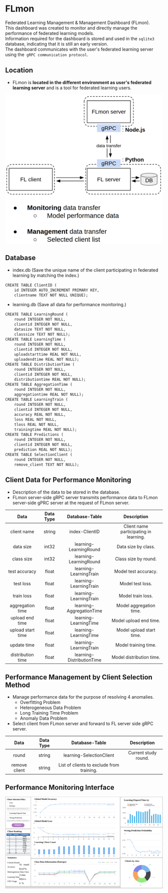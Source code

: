 # FLmon
Federated Learning Management & Management Dashboard (FLmon). <br>
This dashboard was created to monitor and directly manage the performance of federated learning models. <br>
Information required for the dashboard is stored and used in the ```sqlite3``` database, indicating that it is still an early version. <br>
The dashboard communicates with the user's federated learning server using the``` gRPC communication protocol```.

## Location
- FLmon is <b>located in the different environment as user's federated learning server</b> and is a tool for federated learning users.

![FLmon-design](img/dashboard_design.png)

## Database
- index.db (Save the unique name of the client participating in federated learning by matching the index.)
```
CREATE TABLE ClientID (
    id INTEGER AUTO_INCREMENT PRIMARY KEY,
    clientname TEXT NOT NULL UNIQUE);
```
- learning.db (Save all data for performance monitoring.)
```
CREATE TABLE LearningRound (
    round INTEGER NOT NULL,
    clientid INTEGER NOT NULL,
    datasize TEXT NOT NULL,
    classsize TEXT NOT NULL);
CREATE TABLE LearningTime (
    round INTEGER NOT NULL,
    clientid INTEGER NOT NULL,
    uploadstarttime REAL NOT NULL,
    uploadendtime REAL NOT NULL);
CREATE TABLE DistributionTime (
    round INTEGER NOT NULL,
    clientid INTEGER NOT NULL,
    distributiontime REAL NOT NULL);
CREATE TABLE AggregationTime (
    round INTEGER NOT NULL,
    aggregationtime REAL NOT NULL);
CREATE TABLE LearningTrain (
    round INTEGER NOT NULL,
    clientid INTEGER NOT NULL,
    accuracy REAL NOT NULL,
    loss REAL NOT NULL,
    tloss REAL NOT NULL,
    trainingtime REAL NOT NULL);
CREATE TABLE Predictions (
    round INTEGER NOT NULL,
    clientid INTEGER NOT NULL,
    prediction REAL NOT NULL);
CREATE TABLE SelectionClient (
    round INTEGER NOT NULL,
    remove_client TEXT NOT NULL);
```

## Client Data for Performance Monitoring
- Description of the data to be stored in the database.
- FLmon server-side gRPC server transmits performance data to FLmon server-side gPRC server at the request of FLmon server.

|Data|Data Type|Database-Table|Description|
|:--:|:--:|:--:|:--:|
|client name|string|index-ClientID|Client name participating in learning.|
|data size|int32|learning-LearningRound|Data size by class.|
|class size|int32|learning-LearningRound|Class size by round.|
|test accuracy|float|learning-LearningTrain|Model test accuracy.|
|test loss|float|learning-LearningTrain|Model test loss.|
|train loss|float|learning-LearningTrain|Model train loss.|
|aggregation time|float|learning-AggregationTime|Model aggregation time.|
|upload end time|float|learning-LearningTime|Model upload end time.|
|upload start time|float|learning-LearningTime|Model upload start time.|
|update time|float|learning-LearningTrain|Model training time.|
|distribution time|float|learning-DistributionTime|Model distribution time.|

## Performance Management by Client Selection Method
- Manage performance data for the purpose of resolving 4 anomalies.
	- Overfitting Problem
	- Heterogeneous Data Problem
	- Long Training Time Problem
	- Anomaly Data Problem
- Select client from FLmon server and forward to FL server side gRPC server.

|Data|Data Type|Database-Table|Description|
|:--:|:--:|:--:|:--:|
|round|string|learning-SelectionClient|Current study round.|
|remove client|string|List of clients to exclude from training.|

## Performance Monitoring Interface
![FLmon_dashbaord](img/FLmon_dashboard.png)
